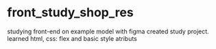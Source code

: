 # front_study_shop_res
studying front-end on example model with figma 
created study project. learned html, css: flex  and basic style atributs